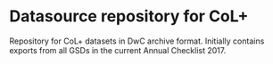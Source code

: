 # Datasource repository for CoL+
Repository for CoL+ datasets in DwC archive format. Initially contains exports from all GSDs in the current Annual Checklist 2017.

